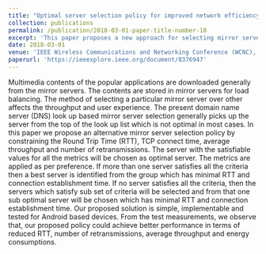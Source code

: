 ```yaml
---
title: "Optimal server selection policy for improved network efficiency in smart phones"
collection: publications
permalink: /publication/2018-03-01-paper-title-number-18
excerpt: 'This paper proposes a new approach for selecting mirror servers in multimedia content delivery by considering multiple factors such as Round Trip Time (RTT), TCP connect time, throughput, and retransmissions. The proposed server selection policy aims to optimize user experience by choosing the best server based on these criteria, leading to reduced RTT, fewer retransmissions, better throughput, and lower energy consumption on Android devices.'
date: 2018-03-01
venue: 'IEEE Wireless Communications and Networking Conference (WCNC), Barcelona, Spain'
paperurl: 'https://ieeexplore.ieee.org/document/8376947'
---
```


Multimedia contents of the popular applications are downloaded generally from the mirror servers. The contents are stored in mirror servers for load balancing. The method of selecting a particular mirror server over other affects the throughput and user experience. The present domain name server (DNS) look up based mirror server selection generally picks up the server from the top of the look up list which is not optimal in most cases. In this paper we propose an alternative mirror server selection policy by constraining the Round Trip Time (RTT), TCP connect time, average throughput and number of retransmissions. The server with the satisfiable values for all the metrics will be chosen as optimal server. The metrics are applied as per preference. If more than one server satisfies all the criteria then a best server is identified from the group which has minimal RTT and connection establishment time. If no server satisfies all the criteria, then the servers which satisfy sub set of criteria will be selected and from that one sub optimal server will be chosen which has minimal RTT and connection establishment time. Our proposed solution is simple, implementable and tested for Android based devices. From the test measurements, we observe that, our proposed policy could achieve better performance in terms of reduced RTT, number of retransmissions, average throughput and energy consumptions.